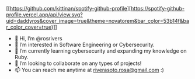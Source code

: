 [[https://github.com/kittinan/spotify-github-profile][https://spotify-github-profile.vercel.app/api/view.svg?uid=daddyros&cover_image=true&theme=novatorem&bar_color=53b14f&bar_color_cover=true)]]














- 👋 Hi, I’m @rosrivers
- 👀 I’m interested in Software Engineering or Cybersecurity.
- 🌱 I’m currently learning cybersecurity and expanding my knowledge on Ruby.
- 💞️ I’m looking to collaborate on any types of projects!
- 📫 You can reach me anytime at riverasoto.rosa@gmail.com :)

<!---
rosrivers/rosrivers is a ✨ special ✨ repository because its `README.md` (this file) appears on your GitHub profile.
You can click the Preview link to take a look at your changes.
--->
